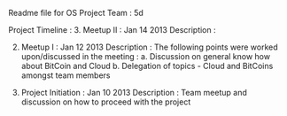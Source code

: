 Readme file for OS Project 
Team : 5d

Project Timeline :
3.	Meetup II		: Jan 14 2013
	Description		: 


2. 	Meetup I 		: Jan 12 2013
	Description 		: The following points were worked upon/discussed in the meeting :
					a. Discussion on general know how about BitCoin and Cloud 
					b. Delegation of topics - Cloud and BitCoins amongst team members

1.	Project Initiation 	: Jan 10 2013
	Description 		: Team meetup and discussion on how to proceed with the project
